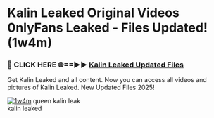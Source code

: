 # Kalin Leaked Original Videos 0nlyFans Leaked - Files Updated! (1w4m)

<h3>🔴 CLICK HERE 🌐==►► <a href="https://tinyurl.com/2wckxsce" rel="nofollow">Kalin Leaked Updated Files</a></h3>

Get Kalin Leaked and all content. Now you can access all videos and pictures of Kalin Leaked. New Updated Files 2025!

[![1w4m](https://i.imgur.com/AFduVYN.gif)](https://tinyurl.com/2wckxsce)
queen kalin leak<br>
kalin leaked